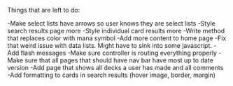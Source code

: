 Things that are left to do:

-Make select lists have arrows so user knows they are select lists
-Style search results page more
-Style individual card results more
-Write method that replaces color with mana symbol
-Add more content to home page
-Fix that weird issue with data lists. Might have to sink into some javascript.
-Add flash messages
-Make sure controller is routing everything properly
-Make sure that all pages that should have nav bar have most up to date version
-Add page that shows all decks a user has made and all comments
-Add formatting to cards in search results (hover image, border, margin)
